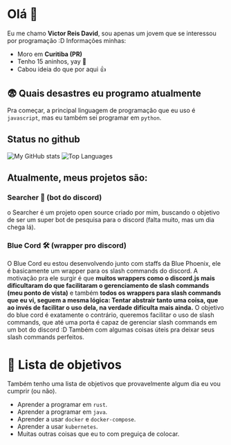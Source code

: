 # Olá 🤝
Eu me chamo **Victor Reis David**, sou apenas um jovem que se interessou por programação :D
Informações minhas:
- Moro em **Curitiba (PR)**
- Tenho 15 aninhos, yay 🎉
- Cabou ideia do que por aqui 👍
## 😨 Quais desastres eu programo atualmente
Pra começar, a principal linguagem de programação que eu uso é `javascript`, mas eu também sei programar em `python`.

## Status no github
![My GitHub stats](https://github-readme-stats.vercel.app/api?username=Victoreisdavid&show_icons=true&theme=dracula)
![Top Languages](https://github-readme-stats.vercel.app/api/top-langs/?username=Victoreisdavid&layout=compact&show_icons=true&theme=dracula)

## Atualmente, meus projetos são:

### Searcher 🔎 (bot do discord)
o Searcher é um projeto open source criado por mim, buscando o objetivo de ser um super bot de pesquisa para o discord (falta muito, mas um dia chega lá).

### Blue Cord 🛠️ (wrapper pro discord)
O Blue Cord eu estou desenvolvendo junto com staffs da Blue Phoenix, ele é basicamente um wrapper para os slash commands do discord.
A motivação pra ele surgir é que **muitos wrappers como o discord.js mais dificultaram do que facilitaram o gerenciamento de slash commands (meu ponto de vista)** e também **todos os wrappers para slash commands que eu vi, seguem a mesma lógica: Tentar abstrair tanto uma coisa, que ao invés de facilitar o uso dela, na verdade dificulta mais ainda.**
O objetivo do blue cord é exatamente o contrário, queremos facilitar o uso de slash commands, que até uma porta é capaz de gerenciar slash commands em um bot do discord :D
Também com algumas coisas úteis pra deixar seus slash commands perfeitos.

# 📰 Lista de objetivos
Também tenho uma lista de objetivos que provavelmente algum dia eu vou cumprir (ou não).
- Aprender a programar em `rust`.
- Aprender a programar em `java`.
- Aprender a usar `docker` e `docker-compose`.
- Aprender a usar `kubernetes`.
- Muitas outras coisas que eu to com preguiça de colocar.
